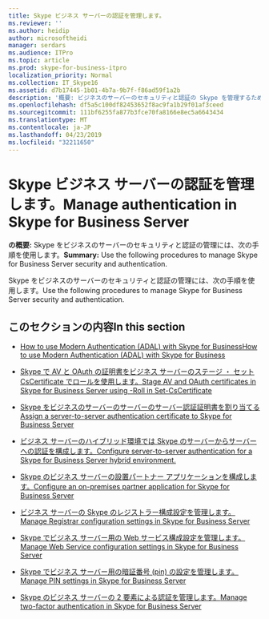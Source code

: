 ```yaml
---
title: Skype ビジネス サーバーの認証を管理します。
ms.reviewer: ''
ms.author: heidip
author: microsoftheidi
manager: serdars
ms.audience: ITPro
ms.topic: article
ms.prod: skype-for-business-itpro
localization_priority: Normal
ms.collection: IT_Skype16
ms.assetid: d7b17445-1b01-4b7a-9b7f-f86ad59f1a2b
description: '概要: ビジネスのサーバーのセキュリティと認証の Skype を管理するために次の手順を使用します。'
ms.openlocfilehash: df5a5c100df82453652f8ac9fa1b29f01af3ceed
ms.sourcegitcommit: 111bf6255fa877b3fce70fa8166e8ec5a6643434
ms.translationtype: MT
ms.contentlocale: ja-JP
ms.lasthandoff: 04/23/2019
ms.locfileid: "32211650"
---
```

# <a name="manage-authentication-in-skype-for-business-server"></a><span data-ttu-id="fb5c8-103">Skype ビジネス サーバーの認証を管理します。</span><span class="sxs-lookup"><span data-stu-id="fb5c8-103">Manage authentication in Skype for Business Server</span></span>
 
<span data-ttu-id="fb5c8-104">**の概要:** Skype をビジネスのサーバーのセキュリティと認証の管理には、次の手順を使用します。</span><span class="sxs-lookup"><span data-stu-id="fb5c8-104">**Summary:** Use the following procedures to manage Skype for Business Server security and authentication.</span></span>
  
<span data-ttu-id="fb5c8-105">Skype をビジネスのサーバーのセキュリティと認証の管理には、次の手順を使用します。</span><span class="sxs-lookup"><span data-stu-id="fb5c8-105">Use the following procedures to manage Skype for Business Server security and authentication.</span></span>
  
## <a name="in-this-section"></a><span data-ttu-id="fb5c8-106">このセクションの内容</span><span class="sxs-lookup"><span data-stu-id="fb5c8-106">In this section</span></span>

- [<span data-ttu-id="fb5c8-107">How to use Modern Authentication (ADAL) with Skype for Business</span><span class="sxs-lookup"><span data-stu-id="fb5c8-107">How to use Modern Authentication (ADAL) with Skype for Business</span></span>](use-adal.md)
    
- [<span data-ttu-id="fb5c8-108">Skype で AV と OAuth の証明書をビジネス サーバーのステージ ・ セット CsCertificate でロールを使用します。</span><span class="sxs-lookup"><span data-stu-id="fb5c8-108">Stage AV and OAuth certificates in Skype for Business Server using -Roll in Set-CsCertificate</span></span>](stage-av-and-oauth-certificates.md)
    
- [<span data-ttu-id="fb5c8-109">Skype をビジネスのサーバーのサーバーのサーバー認証証明書を割り当てる</span><span class="sxs-lookup"><span data-stu-id="fb5c8-109">Assign a server-to-server authentication certificate to Skype for Business Server</span></span>](assign-a-server-to-server-certificate.md)

- [<span data-ttu-id="fb5c8-110">ビジネス サーバーのハイブリッド環境では Skype のサーバーからサーバーへの認証を構成します。</span><span class="sxs-lookup"><span data-stu-id="fb5c8-110">Configure server-to-server authentication for a Skype for Business Server hybrid environment.</span></span>](configure-a-hybrid-environment.md)

- [<span data-ttu-id="fb5c8-111">Skype のビジネス サーバーの設置パートナー アプリケーションを構成します。</span><span class="sxs-lookup"><span data-stu-id="fb5c8-111">Configure an on-premises partner application for Skype for Business Server</span></span>](configure-an-on-premises-partner-app.md)
    
- [<span data-ttu-id="fb5c8-112">ビジネス サーバーの Skype のレジストラー構成設定を管理します。</span><span class="sxs-lookup"><span data-stu-id="fb5c8-112">Manage Registrar configuration settings in Skype for Business Server</span></span>](registrar-configuration-settings.md)
    
- [<span data-ttu-id="fb5c8-113">Skype でビジネス サーバー用の Web サービス構成設定を管理します。</span><span class="sxs-lookup"><span data-stu-id="fb5c8-113">Manage Web Service configuration settings in Skype for Business Server</span></span>](web-service-configuration-settings.md)
    
- [<span data-ttu-id="fb5c8-114">Skype でビジネス サーバー用の暗証番号 (pin) の設定を管理します。</span><span class="sxs-lookup"><span data-stu-id="fb5c8-114">Manage PIN settings in Skype for Business Server</span></span>](pin-settings.md)
    
- [<span data-ttu-id="fb5c8-115">Skype のビジネス サーバーの 2 要素による認証を管理します。</span><span class="sxs-lookup"><span data-stu-id="fb5c8-115">Manage two-factor authentication in Skype for Business Server</span></span>](two-factor-authentication.md)
    

